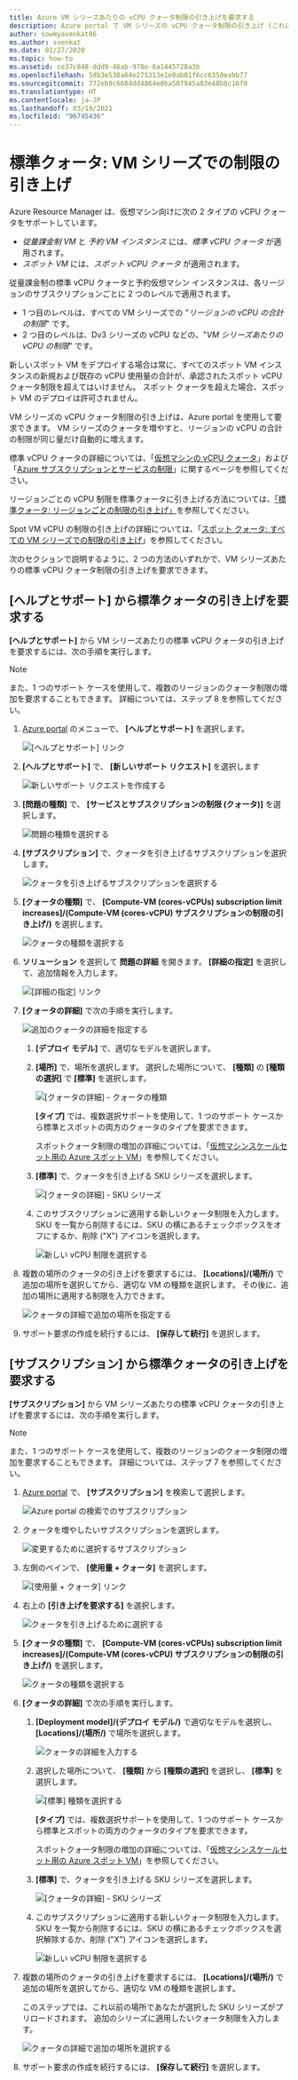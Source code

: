 ```yaml
---
title: Azure VM シリーズあたりの vCPU クォータ制限の引き上げを要求する
description: Azure portal で VM シリーズの vCPU クォータ制限の引き上げ (これにより、リージョン全体の vCPU の制限が同じ量だけ引き上げられる) を要求する方法。
author: sowmyavenkat86
ms.author: svenkat
ms.date: 01/27/2020
ms.topic: how-to
ms.assetid: ce37c848-ddd9-46ab-978e-6a1445728a3b
ms.openlocfilehash: 5db3e538a64e275313e1e0ab01f6cc6350eabb77
ms.sourcegitcommit: 772eb9c6684dd4864e0ba507945a83e48b8c16f0
ms.translationtype: HT
ms.contentlocale: ja-JP
ms.lasthandoff: 03/19/2021
ms.locfileid: "96745436"
---
```

# <a name="standard-quota-increase-limits-by-vm-series"></a>標準クォータ: VM シリーズでの制限の引き上げ

Azure Resource Manager は、仮想マシン向けに次の 2 タイプの vCPU クォータをサポートしています。

* *従量課金制 VM* と *予約 VM インスタンス* には、*標準 vCPU クォータ* が適用されます。
* *スポット VM* には、*スポット vCPU クォータ* が適用されます。

従量課金制の標準 vCPU クォータと予約仮想マシン インスタンスは、各リージョンのサブスクリプションごとに 2 つのレベルで適用されます。

* 1 つ目のレベルは、すべての VM シリーズでの "*リージョンの vCPU の合計の制限*" です。
* 2 つ目のレベルは、Dv3 シリーズの vCPU などの、"*VM シリーズあたりの vCPU の制限*" です。

新しいスポット VM をデプロイする場合は常に、すべてのスポット VM インスタンスの新規および既存の vCPU 使用量の合計が、承認されたスポット vCPU クォータ制限を超えてはいけません。 スポット クォータを超えた場合、スポット VM のデプロイは許可されません。

VM シリーズの vCPU クォータ制限の引き上げは、Azure portal を使用して要求できます。 VM シリーズのクォータを増やすと、リージョンの vCPU の合計の制限が同じ量だけ自動的に増えます。

標準 vCPU クォータの詳細については、「[仮想マシンの vCPU クォータ](../../virtual-machines/windows/quotas.md)」および「[Azure サブスクリプションとサービスの制限](./classic-deployment-model-quota-increase-requests.md)」に関するページを参照してください。

リージョンごとの vCPU 制限を標準クォータに引き上げる方法については、[「標準クォータ: リージョンごとの制限の引き上げ」](regional-quota-requests.md)を参照してください。

Spot VM vCPU の制限の引き上げの詳細については、「[スポット クォータ: すべての VM シリーズでの制限の引き上げ](low-priority-quota.md)」を参照してください。

次のセクションで説明するように、2 つの方法のいずれかで、VM シリーズあたりの標準 vCPU クォータ制限の引き上げを要求できます。

## <a name="request-a-standard-quota-increase-from-help--support"></a>[ヘルプとサポート] から標準クォータの引き上げを要求する

**[ヘルプとサポート]** から VM シリーズあたりの標準 vCPU クォータの引き上げを要求するには、次の手順を実行します。

> [!NOTE]
> また、1 つのサポート ケースを使用して、複数のリージョンのクォータ制限の増加を要求することもできます。 詳細については、ステップ 8 を参照してください。

1. [Azure portal](https://portal.azure.com) のメニューで、 **[ヘルプとサポート]** を選択します。

   ![[ヘルプとサポート] リンク](./media/resource-manager-core-quotas-request/help-plus-support.png)

1. **[ヘルプとサポート]** で、 **[新しいサポート リクエスト]** を選択します

    ![新しいサポート リクエストを作成する](./media/resource-manager-core-quotas-request/new-support-request.png)

1. **[問題の種類]** で、 **[サービスとサブスクリプションの制限 (クォータ)]** を選択します。

   ![問題の種類を選択する](./media/resource-manager-core-quotas-request/select-quota-issue-type.png)

1. **[サブスクリプション]** で、クォータを引き上げるサブスクリプションを選択します。

   ![クォータを引き上げるサブスクリプションを選択する](./media/resource-manager-core-quotas-request/select-subscription-support-request.png)

1. **[クォータの種類]** で、 **[Compute-VM (cores-vCPUs) subscription limit increases]/(Compute-VM (cores-vCPU) サブスクリプションの制限の引き上げ/)** を選択します。

   ![クォータの種類を選択する](./media/resource-manager-core-quotas-request/select-quota-type.png)

1. **ソリューション** を選択して **問題の詳細** を開きます。 **[詳細の指定]** を選択して、追加情報を入力します。

   ![[詳細の指定] リンク](./media/resource-manager-core-quotas-request/provide-details-link.png)

1. **[クォータの詳細]** で次の手順を実行します。

   ![追加のクォータの詳細を指定する](./media/resource-manager-core-quotas-request/quota-details-deployment-rm-locations.png)

   1. **[デプロイ モデル]** で、適切なモデルを選択します。

   1. **[場所]** で、場所を選択します。 選択した場所について、 **[種類]** の **[種類の選択]** で **[標準]** を選択します。

      ![[クォータの詳細] - クォータの種類](./media/resource-manager-core-quotas-request/quota-details-select-standard-type.png)

      **[タイプ]** では、複数選択サポートを使用して、1 つのサポート ケースから標準とスポットの両方のクォータのタイプを要求できます。

      スポットクォータ制限の増加の詳細については、「[仮想マシンスケールセット用の Azure スポット VM](../../virtual-machine-scale-sets/use-spot.md)」を参照してください。

   1. **[標準]** で、クォータを引き上げる SKU シリーズを選択します。

      ![[クォータの詳細] - SKU シリーズ](./media/resource-manager-core-quotas-request/quota-details-standard-select-series.png)

   1. このサブスクリプションに適用する新しいクォータ制限を入力します。 SKU を一覧から削除するには、SKU の横にあるチェックボックスをオフにするか、削除 ("X") アイコンを選択します。

      ![新しい vCPU 制限を選択する](./media/resource-manager-core-quotas-request/quota-details-standard-set-vcpu-limit.png)

1. 複数の場所のクォータの引き上げを要求するには、 **[Locations]/(場所/)** で追加の場所を選択してから、適切な VM の種類を選択します。 その後に、追加の場所に適用する制限を入力できます。

   ![クォータの詳細で追加の場所を指定する](./media/resource-manager-core-quotas-request/quota-details-multiple-locations.png)

1. サポート要求の作成を続行するには、 **[保存して続行]** を選択します。

## <a name="request-a-standard-quota-increase-from-subscriptions"></a>[サブスクリプション] から標準クォータの引き上げを要求する

**[サブスクリプション]** から VM シリーズあたりの標準 vCPU クォータの引き上げを要求するには、次の手順を実行します。

> [!NOTE]
> また、1 つのサポート ケースを使用して、複数のリージョンのクォータ制限の増加を要求することもできます。 詳細については、ステップ 7 を参照してください。

1. [Azure portal](https://portal.azure.com) で、 **[サブスクリプション]** を検索して選択します。

   ![Azure portal の検索でのサブスクリプション](./media/resource-manager-core-quotas-request/search-for-subscriptions.png)

1. クォータを増やしたいサブスクリプションを選択します。

   ![変更するために選択するサブスクリプション](./media/resource-manager-core-quotas-request/select-subscription-change-quota.png)

1. 左側のペインで、 **[使用量 + クォータ]** を選択します。

   ![[使用量 + クォータ] リンク](./media/resource-manager-core-quotas-request/select-usage-plus-quotas.png)

1. 右上の **[引き上げを要求する]** を選択します。

   ![クォータを引き上げるために選択する](./media/resource-manager-core-quotas-request/request-increase-from-subscription.png)

1. **[クォータの種類]** で、 **[Compute-VM (cores-vCPUs) subscription limit increases]/(Compute-VM (cores-vCPU) サブスクリプションの制限の引き上げ/)** を選択します。

   ![クォータの種類を選択する](./media/resource-manager-core-quotas-request/select-quota-type.png)

1. **[クォータの詳細]** で次の手順を実行します。

   1. **[Deployment model]/(デプロイ モデル/)** で適切なモデルを選択し、 **[Locations]/(場所/)** で場所を選択します。

      ![クォータの詳細を入力する](./media/resource-manager-core-quotas-request/quota-details-deployment-rm-locations.png)

   1. 選択した場所について、 **[種類]** から **[種類の選択]** を選択し、 **[標準]** を選択します。

      ![[標準] 種類を選択する](./media/resource-manager-core-quotas-request/quota-details-select-standard-type.png)

      **[タイプ]** では、複数選択サポートを使用して、1 つのサポート ケースから標準とスポットの両方のクォータのタイプを要求できます。

      スポットクォータ制限の増加の詳細については、「[仮想マシンスケールセット用の Azure スポット VM](../../virtual-machine-scale-sets/use-spot.md)」を参照してください。

   1. **[標準]** で、クォータを引き上げる SKU シリーズを選択します。

      ![[クォータの詳細] - SKU シリーズ](./media/resource-manager-core-quotas-request/quota-details-standard-select-series.png)

   1. このサブスクリプションに適用する新しいクォータ制限を入力します。 SKU を一覧から削除するには、SKU の横にあるチェックボックスを選択解除するか、削除 ("X") アイコンを選択します。

      ![新しい vCPU 制限を選択する](./media/resource-manager-core-quotas-request/quota-details-standard-set-vcpu-limit.png)

1. 複数の場所のクォータの引き上げを要求するには、 **[Locations]/(場所/)** で追加の場所を選択してから、適切な VM の種類を選択します。

   このステップでは、これ以前の場所であなたが選択した SKU シリーズがプリロードされます。 追加のシリーズに適用したいクォータ制限を入力します。

   ![クォータの詳細で追加の場所を選択する](./media/resource-manager-core-quotas-request/quota-details-multiple-locations.png)

1. サポート要求の作成を続行するには、 **[保存して続行]** を選択します。